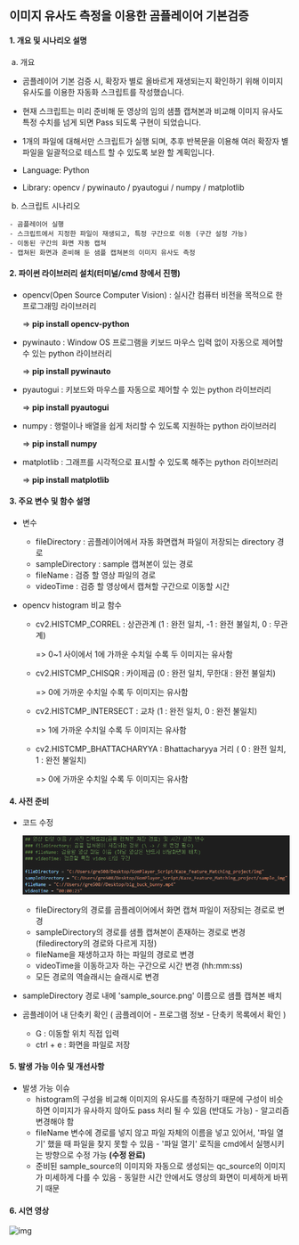 ## 이미지 유사도 측정을 이용한 곰플레이어 기본검증

#### 1. 개요 및 시나리오 설명

​	a. 개요

  - 곰플레이어 기본 검증 시, 확장자 별로 올바르게 재생되는지 확인하기 위해 이미지 유사도를 이용한 자동화 스크립트를 작성했습니다.
  - 현재 스크립트는 미리 준비해 둔 영상의 임의 샘플 캡쳐본과 비교해 이미지 유사도 특정 수치를 넘게 되면 Pass 되도록 구현이 되었습니다.
  - 1개의 파일에 대해서만 스크립트가 실행 되며, 추후 반복문을 이용해 여러 확장자 별 파일을 일괄적으로 테스트 할 수 있도록 보완 할 계획입니다.



- Language: Python
- Library: opencv / pywinauto / pyautogui / numpy / matplotlib



​	b. 스크립트 시나리오

	- 곰플레이어 실행
	- 스크립트에서 지정한 파일이 재생되고, 특정 구간으로 이동 (구간 설정 가능)
	- 이동된 구간의 화면 자동 캡쳐
	- 캡쳐된 화면과 준비해 둔 샘플 캡쳐본의 이미지 유사도 측정



#### 2. 파이썬 라이브러리 설치(터미널/cmd 창에서 진행)

- opencv(Open Source Computer Vision) : 실시간 컴퓨터 비전을 목적으로 한 프로그래밍 라이브러리 

  => **pip install opencv-python**

- pywinauto : Window OS 프로그램을 키보드 마우스 입력 없이 자동으로 제어할 수 있는 python 라이브러리 

  => **pip install pywinauto**

- pyautogui : 키보드와 마우스를 자동으로 제어할 수 있는 python 라이브러리 

  => **pip install pyautogui**

- numpy : 행렬이나 배열을 쉽게 처리할 수 있도록 지원하는 python 라이브러리

  => **pip install numpy** 

- matplotlib : 그래프를 시각적으로 표시할 수 있도록 해주는 python 라이브러리

  => **pip install matplotlib**



#### 3. 주요 변수 및 함수 설명

- 변수

  - fileDirectory : 곰플레이어에서 자동 화면캡쳐 파일이 저장되는 directory 경로
  - sampleDirectory : sample 캡쳐본이 있는 경로
  - fileName : 검증 할 영상 파일의 경로
  - videoTime : 검증 할 영상에서 캡쳐할 구간으로 이동할 시간

- opencv histogram 비교 함수

  - cv2.HISTCMP_CORREL : 상관관계 (1 : 완전 일치, -1 : 완전 불일치, 0 : 무관계) 

    => 0~1 사이에서 1에 가까운 수치일 수록 두 이미지는 유사함

  - cv2.HISTCMP_CHISQR : 카이제곱 (0 : 완전 일치, 무한대 : 완전 불일치)

    => 0에 가까운 수치일 수록 두 이미지는 유사함

  - cv2.HISTCMP_INTERSECT : 교차 (1 : 완전 일치, 0 : 완전 불일치)

    => 1에 가까운 수치일 수록 두 이미지는 유사함

  - cv2.HISTCMP_BHATTACHARYYA : Bhattacharyya 거리 ( 0 : 완전 일치, 1 : 완전 불일치)

    => 0에 가까운 수치일 수록 두 이미지는 유사함



#### 4. 사전 준비

- 코드 수정

  ![코드수정](./resource/코드수정.png)

  - fileDirectory의 경로를 곰플레이어에서 화면 캡쳐 파일이 저장되는 경로로 변경
  - sampleDirectory의 경로를 샘플 캡쳐본이 존재하는 경로로 변경 (filedirectory의 경로와 다르게 지정)
  - fileName을 재생하고자 하는 파일의 경로로 변경
  - videoTime을 이동하고자 하는 구간으로 시간 변경 (hh:mm:ss)
  - 모든 경로의 역슬래시는 슬래시로 변경

- sampleDirectory 경로 내에 'sample_source.png' 이름으로 샘플 캡쳐본 배치

- 곰플레이어 내 단축키 확인 ( 곰플레이어 - 프로그램 정보 - 단축키 목록에서 확인 )

  - G : 이동할 위치 직접 입력
  - ctrl + e : 화면을 파일로 저장



#### 5. 발생 가능 이슈 및 개선사항

- 발생 가능 이슈
  - histogram의 구성을 비교해 이미지의 유사도를 측정하기 때문에 구성이 비슷하면 이미지가 유사하지 않아도 pass 처리 될 수 있음 (반대도 가능) - 알고리즘 변경해야 함
  - fileName 변수에 경로를 넣지 않고 파일 자체의 이름을 넣고 있어서, '파일 열기' 했을 때 파일을 찾지 못할 수 있음 - '파일 열기' 로직을 cmd에서 실행시키는 방향으로 수정 가능 **(수정 완료)**
  - 준비된 sample_source의 이미지와 자동으로 생성되는 qc_source의 이미지가 미세하게 다를 수 있음 - 동일한 시간 안에서도 영상의 화면이 미세하게 바뀌기 때문



#### 6. 시연 영상

![img](./resource/시연영상.gif)

